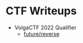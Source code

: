 # CTF Writeups
- VolgaCTF 2022 Qualifier
  - [future/reverse](/VolgaCTF2022Qualifier/future/writeup.md)   
